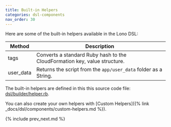 ```yaml
---
title: Built-in Helpers
categories: dsl-components
nav_order: 30
---
```


Here are some of the built-in helpers available in the Lono DSL:

Method | Description
--- | ---
tags | Converts a standard Ruby hash to the CloudFormation key, value structure.
user_data | Returns the script from the `app/user_data` folder as a String.

The built-in helpers are defined in this this source code file: [dsl/builder/helper.rb](https://github.com/tongueroo/lono/blob/master/lib/lono/template/dsl/builder/helper.rb).

You can also create your own helpers with [Custom Helpers]({% link _docs/dsl/components/custom-helpers.md %}).

{% include prev_next.md %}
